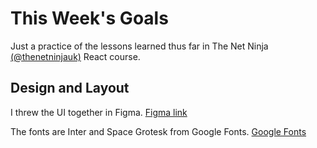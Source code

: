 # This Week's Goals

Just a practice of the lessons learned thus far in The Net Ninja [(@thenetninjauk)](https://twitter.com/thenetninjauk) React course.

## Design and Layout

I threw the UI together in Figma. [Figma link](https://www.figma.com/file/g3H9EqCUVD8f3SbUxUGLEz/net-ninja-events-in-your-area?node-id=2%3A6)

The fonts are Inter and Space Grotesk from Google Fonts. [Google Fonts](https://fonts.google.com/)

